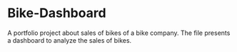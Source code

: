 # Bike-Dashboard
A portfolio project about sales of bikes of a bike company. The file presents a dashboard to analyze the sales of bikes.
